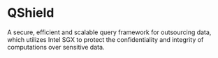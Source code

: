# QShield

A secure, efficient and scalable query framework for outsourcing data, which utilizes Intel SGX to protect the confidentiality and integrity of computations over sensitive data.
